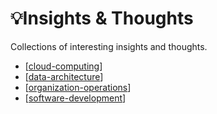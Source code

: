 # 💡Insights & Thoughts

Collections of interesting insights and thoughts.

- [[cloud-computing]]
- [[data-architecture]]
- [[organization-operations]]
- [[software-development]]

[//begin]: # "Autogenerated link references for markdown compatibility"
[cloud-computing]: insights/cloud-computing "Cloud Computing"
[data-architecture]: insights/data-architecture "Data Architecture"
[organization-operations]: insights/organization-operations "Organization Operations"
[software-development]: insights/software-development "Software Development"
[//end]: # "Autogenerated link references"
